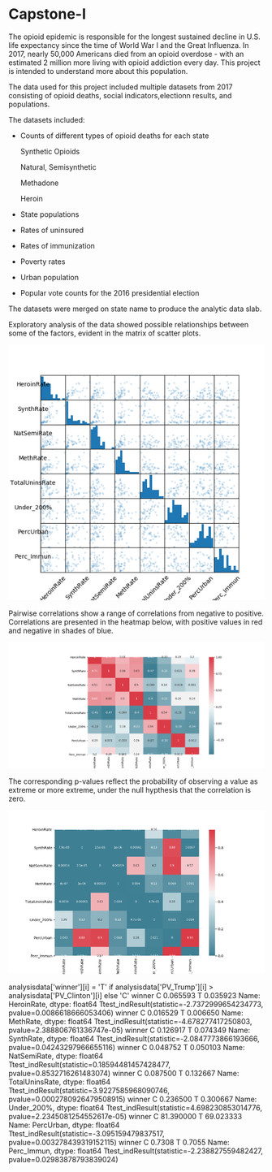 

# Capstone-I

The opioid epidemic is responsible for the longest sustained decline in U.S. life expectancy since the time of World War I and the Great Influenza. In 2017, nearly 50,000 Americans died from an opioid overdose - with an estimated 2 million more living with opioid addiction every day. This project is intended to understand more about this population.

The data used for this project included multiple datasets from 2017 consisting of opioid deaths, social indicators,electionn results, and populations.

The datasets included:
  - Counts of different types of opioid deaths for each state 
      
      Synthetic Opioids
      
      Natural, Semisynthetic 
      
      Methadone 
      
      Heroin
      
  - State populations 
  - Rates of uninsured 
  - Rates of immunization
  - Poverty rates 
  - Urban population
  - Popular vote counts for the 2016 presidential election
  
The datasets were merged on state name to produce the analytic data slab.  

Exploratory analysis of the data showed possible relationships between some of the factors, evident in the matrix of scatter plots.


![alt text](https://github.com/njnagel/Capstone-I/blob/master/img/scattermatrixreducednum.png)



Pairwise correlations show a range of correlations from negative to positive. Correlations are presented in the heatmap below, with positive values in red and negative in shades of blue.



![alt text](https://github.com/njnagel/Capstone-I/blob/master/img/corrheatmapwnums.png)


The corresponding p-values reflect the probability of observing a value as extreme or more extreme, under the null hypthesis that the correlation is zero. 


![alt text](https://github.com/njnagel/Capstone-I/blob/master/img/corrheatmapwpvalues.png)



  analysisdata['winner'][i] = 'T' if analysisdata['PV_Trump'][i] > analysisdata['PV_Clinton'][i] else 'C'
winner
C    0.065593
T    0.035923
Name: HeroinRate, dtype: float64
Ttest_indResult(statistic=-2.7372999654234773, pvalue=0.0086618666053406)
winner
C    0.016529
T    0.006650
Name: MethRate, dtype: float64
Ttest_indResult(statistic=-4.678277417250803, pvalue=2.388806761336747e-05)
winner
C    0.126917
T    0.074349
Name: SynthRate, dtype: float64
Ttest_indResult(statistic=-2.0847773866193666, pvalue=0.04243297966655116)
winner
C    0.048752
T    0.050103
Name: NatSemiRate, dtype: float64
Ttest_indResult(statistic=0.18594481457428477, pvalue=0.8532716261483074)
winner
C    0.087500
T    0.132667
Name: TotalUninsRate, dtype: float64
Ttest_indResult(statistic=3.9227585968090746, pvalue=0.0002780926479508915)
winner
C    0.236500
T    0.300667
Name: Under_200%, dtype: float64
Ttest_indResult(statistic=4.698230853014776, pvalue=2.2345081254552617e-05)
winner
C    81.390000
T    69.023333
Name: PercUrban, dtype: float64
Ttest_indResult(statistic=-3.095159479837517, pvalue=0.003278439319152115)
winner
C    0.7308
T    0.7055
Name: Perc_Immun, dtype: float64
Ttest_indResult(statistic=-2.238827559482427, pvalue=0.02983878793839024)

